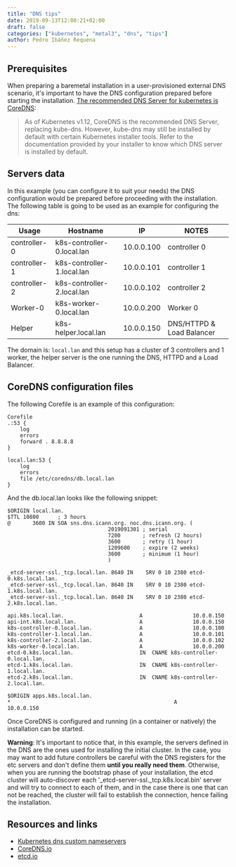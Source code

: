 ```yaml
---
title: "DNS tips"
date: 2019-09-13T12:00:21+02:00
draft: false
categories: ["kubernetes", "metal3", "dns", "tips"]
author: Pedro Ibáñez Requena
---
```


## Prerequisites
When preparing a baremetal installation in a user-provisioned external DNS scenario, it's important
to have the DNS configuration prepared before starting the installation. [The recommended 
DNS Server for kubernetes is CoreDNS](https://kubernetes.io/docs/tasks/administer-cluster/dns-custom-nameservers/):

> As of Kubernetes v1.12, CoreDNS is the recommended DNS Server, replacing kube-dns. However, 
kube-dns may still be installed by default with certain Kubernetes installer tools. Refer to 
the documentation provided by your installer to know which DNS server is installed by default.

## Servers data
In this example (you can configure it to suit your needs) the DNS configuration would be prepared before proceeding
with the installation. The following table is going to be used as an example for configuring the dns:


| Usage     | Hostname                 | IP             | NOTES                                         |
|-----------|--------------------------|----------------|-----------------------------------------------|
| controller-0  | k8s-controller-0.local.lan  | 10.0.0.100     | controller 0                           |
| controller-1  | k8s-controller-1.local.lan  | 10.0.0.101     | controller 1                           |
| controller-2  | k8s-controller-2.local.lan  | 10.0.0.102     | controller 2                           |
| Worker-0  | k8s-worker-0.local.lan  | 10.0.0.200     | Worker 0                                       |
| Helper    | k8s-helper.local.lan    | 10.0.0.150     | DNS/HTTPD & Load Balancer                      |

The domain is: `local.lan` and this setup has a cluster of 3 controllers and 1 worker, the helper server is the one running the DNS, HTTPD and a Load Balancer.


## CoreDNS configuration files
The following Corefile is an example of this configuration:
```
Corefile 
.:53 {
    log
    errors
    forward . 8.8.8.8
}

local.lan:53 {
    log
    errors
    file /etc/coredns/db.local.lan
}

```

And the db.local.lan looks like the following snippet:
```
$ORIGIN local.lan.
$TTL 10800      ; 3 hours
@       3600 IN SOA sns.dns.icann.org. noc.dns.icann.org. (
                                2019091301 ; serial
                                7200       ; refresh (2 hours)
                                3600       ; retry (1 hour)
                                1209600    ; expire (2 weeks)
                                3600       ; minimum (1 hour)
                                )

_etcd-server-ssl._tcp.local.lan. 8640 IN    SRV 0 10 2380 etcd-0.k8s.local.lan.
_etcd-server-ssl._tcp.local.lan. 8640 IN    SRV 0 10 2380 etcd-1.k8s.local.lan.
_etcd-server-ssl._tcp.local.lan. 8640 IN    SRV 0 10 2380 etcd-2.k8s.local.lan.

api.k8s.local.lan.                        A                10.0.0.150
api-int.k8s.local.lan.                    A                10.0.0.150
k8s-controller-0.local.lan.               A                10.0.0.100
k8s-controller-1.local.lan.               A                10.0.0.101
k8s-controller-2.local.lan.               A                10.0.0.102
k8s-worker-0.local.lan.                   A                10.0.0.200
etcd-0.k8s.local.lan.                     IN  CNAME k8s-controller-0.local.lan.
etcd-1.k8s.local.lan.                     IN  CNAME k8s-controller-1.local.lan.
etcd-2.k8s.local.lan.                     IN  CNAME k8s-controller-2.local.lan.

$ORIGIN apps.k8s.local.lan.
*                                                    A                10.0.0.150

```

Once CoreDNS is configured and running (in a container or natively) the installation can be started.

**Warning**: It's important to notice that, in this example, the servers defined in the DNS are the ones used for installing the initial cluster.
In the case, you may want to add future controllers be careful with the DNS registers for the etc servers and don't define them **until you really need them**.
Otherwise, when you are running the bootstrap phase of your installation, the etcd cluster will auto-discover each '_etcd-server-ssl._tcp.k8s.local.bin' server 
and will try to connect to each of them, and in the case there is one that can not be reached, the cluster will fail to establish the connection, hence failing the installation.


## Resources and links

* [Kubernetes dns custom nameservers](https://kubernetes.io/docs/tasks/administer-cluster/dns-custom-nameservers/)
* [CoreDNS.io](https://coredns.io/)
* [etcd.io](https://etcd.io/)
